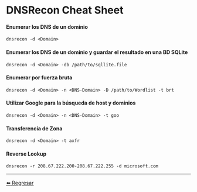 # DNSRecon Cheat Sheet

#### Enumerar los DNS de un dominio
```
dnsrecon -d <Domain>
```

#### Enumerar los DNS de un dominio y guardar el resultado en una BD SQLite
```
dnsrecon -d <Domain> -db /path/to/sqllite.file
```

#### Enumerar por fuerza bruta
```
dnsrecon -d <Domain> -n <DNS-Domain> -D /path/to/Wordlist -t brt
```

#### Utilizar Google para la búsqueda de host y dominios
```
dnsrecon -d <Domain> -n <DNS-Domain> -t goo
```

#### Transferencia de Zona
```
dnsrecon -d <Domain> -t axfr
```

#### Reverse Lookup
```
dnsrecon -r 208.67.222.200-208.67.222.255 -d microsoft.com
```

---

[:arrow_left: Regresar](https://github.com/m4lal0/cheatsheets)
